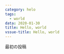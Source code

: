 ```yaml
---
category: helo
tags:
  - world
data: 2020-01-30
title: Hello, world
vssue-title: Hello, world
---  
```


最初の投稿
